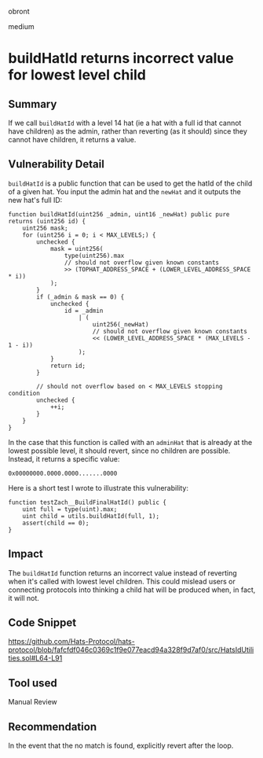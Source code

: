 obront

medium

# buildHatId returns incorrect value for lowest level child

## Summary

If we call `buildHatId` with a level 14 hat (ie a hat with a full id that cannot have children) as the admin, rather than reverting (as it should) since they cannot have children, it returns a value.

## Vulnerability Detail

`buildHatId` is a public function that can be used to get the hatId of the child of a given hat. You input the admin hat and the `newHat` and it outputs the new hat's full ID:
```solidity
function buildHatId(uint256 _admin, uint16 _newHat) public pure returns (uint256 id) {
    uint256 mask;
    for (uint256 i = 0; i < MAX_LEVELS;) {
        unchecked {
            mask = uint256(
                type(uint256).max
                // should not overflow given known constants
                >> (TOPHAT_ADDRESS_SPACE + (LOWER_LEVEL_ADDRESS_SPACE * i))
            );
        }
        if (_admin & mask == 0) {
            unchecked {
                id = _admin
                    | (
                        uint256(_newHat)
                        // should not overflow given known constants
                        << (LOWER_LEVEL_ADDRESS_SPACE * (MAX_LEVELS - 1 - i))
                    );
            }
            return id;
        }

        // should not overflow based on < MAX_LEVELS stopping condition
        unchecked {
            ++i;
        }
    }
}
```
In the case that this function is called with an `adminHat` that is already at the lowest possible level, it should revert, since no children are possible. Instead, it returns a specific value:
```solidity
0x00000000.0000.0000.......0000
```

Here is a short test I wrote to illustrate this vulnerability:
```solidity
function testZach__BuildFinalHatId() public {
    uint full = type(uint).max;
    uint child = utils.buildHatId(full, 1);
    assert(child == 0);
}
```

## Impact

The `buildHatId` function returns an incorrect value instead of reverting when it's called with lowest level children. This could mislead users or connecting protocols into thinking a child hat will be produced when, in fact, it will not.

## Code Snippet

https://github.com/Hats-Protocol/hats-protocol/blob/fafcfdf046c0369c1f9e077eacd94a328f9d7af0/src/HatsIdUtilities.sol#L64-L91

## Tool used

Manual Review

## Recommendation

In the event that the no match is found, explicitly revert after the loop.
